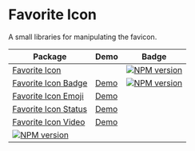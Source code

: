 Favorite Icon
=============

A small libraries for manipulating the favicon.

| Package        | Demo         | Badge |
| -------------- |--------------|-------|
| [Favorite Icon](./packages/favorite-icon) | | [![NPM version](https://img.shields.io/npm/v/favorite-icon-status.svg?style=flat)](https://www.npmjs.com/package/favorite-icon-status)|
| [Favorite Icon Badge](./packages/favorite-icon-badge)| [Demo](https://hcodes.github.io/favorite-icon/examples/badge.html) |[![NPM version](https://img.shields.io/npm/v/favorite-icon-badge.svg?style=flat)](https://www.npmjs.com/package/favorite-icon-badge) |
| [Favorite Icon Emoji](./packages/favorite-icon-emoji) | [Demo](https://hcodes.github.io/favorite-icon/examples/emoji.html) |
| [Favorite Icon Status](./packages/favorite-icon-status) | [Demo](https://hcodes.github.io/favorite-icon/examples/status.html) |
| [Favorite Icon Video](./packages/favorite-icon-video) | [Demo](https://hcodes.github.io/favorite-icon/examples/video.html) |
[![NPM version](https://img.shields.io/npm/v/favorite-icon-video.svg?style=flat)](https://www.npmjs.com/package/favorite-icon-video) |